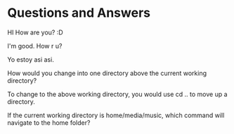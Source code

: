 # Questions and Answers

HI
How are you? :D

I'm good. How r u?

Yo estoy asi asi.

How would you change into one directory above the current working directory?

To change to the above working directory, you would use cd .. to move up a directory.

If the current working directory is home/media/music, which command will navigate to the home folder?